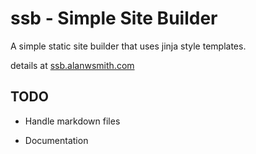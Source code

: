 # ssb - Simple Site Builder 

A simple static site builder that 
uses jinja style templates. 

details at [ssb.alanwsmith.com](https://ssb.alanwsmith.com/)

## TODO

- Handle markdown files

- Documentation


